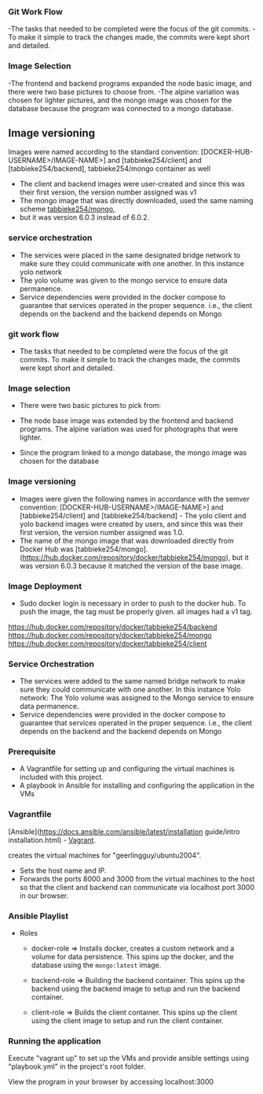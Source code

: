 ### Git Work Flow
-The tasks that needed to be completed were the focus of the git commits. 
-To make it simple to track the changes made, the commits were kept short and detailed.

### Image Selection
-The frontend and backend programs expanded the node basic image, and there were two base pictures to choose from. 
-The alpine variation was chosen for lighter pictures, and the mongo image was chosen for the database because the program was connected to a mongo database.

## Image versioning
Images were named according to the standard convention: [DOCKER-HUB-USERNAME>/IMAGE-NAME>] and [tabbieke254/client] and [tabbieke254/backend], tabbieke254/mongo container as well 
- The client and backend images were user-created and since this was their first version, the version number assigned was v1 
- The mongo image that was directly downloaded, used the same naming scheme [tabbieke254/mongo](https://hub.docker.com/repository/docker/tabbieke254/mongo),
- but it was version 6.0.3 instead of 6.0.2.

### service orchestration
- The services were placed in the same designated bridge network to make sure they could communicate with one another. In this instance yolo network
- The yolo volume was given to the mongo service to ensure data permanence.
- Service dependencies were provided in the docker compose to guarantee that services operated in the proper sequence. i.e., the client depends on the backend and the backend depends on Mongo

### git work flow
- The tasks that needed to be completed were the focus of the git commits. To make it simple to track the changes made, the commits were kept short and detailed.

### Image selection
- There were two basic pictures to pick from:

- The node base image was extended by the frontend and backend programs. The alpine variation was used for photographs that were lighter.

- Since the program linked to a mongo database, the mongo image was chosen for the database

### Image versioning

- Images were given the following names in accordance with the semver convention: [DOCKER-HUB-USERNAME>/IMAGE-NAME>] and [tabbieke254/client] and [tabbieke254/backend] - The yolo client and yolo backend images were created by users, and since this was their first version, the version number assigned was 1.0.
- The name of the mongo image that was downloaded directly from Docker Hub was [tabbieke254/mongo].
(https://hub.docker.com/repository/docker/tabbieke254/mongo), but it was version 6.0.3 because it matched the version of the base image.

### Image Deployment
- Sudo docker login is necessary in order to push to the docker hub. To push the image, the tag must be properly given. all images had a v1 tag.

https://hub.docker.com/repository/docker/tabbieke254/backend
https://hub.docker.com/repository/docker/tabbieke254/mongo
https://hub.docker.com/repository/docker/tabbieke254/client

### Service Orchestration
- The services were added to the same named bridge network to make sure they could communicate with one another. In this instance Yolo network: The Yolo volume was assigned to the Mongo service to ensure data permanence.
- Service dependencies were provided in the docker compose to guarantee that services operated in the proper sequence. i.e., the client depends on the backend and the backend depends on Mongo

### Prerequisite
- A Vagrantfile for setting up and configuring the virtual machines is included with this project.
- A playbook in Ansible for installing and configuring the application in the VMs

### Vagrantfile
[Ansible](https://docs.ansible.com/ansible/latest/installation guide/intro installation.html) - [Vagrant](https://developer.hashicorp.com/vagrant/docs/installation).


creates the virtual machines for "geerlingguy/ubuntu2004".
- Sets the host name and IP.
- Forwards the ports 8000 and 3000 from the virtual machines to the host so that the client and backend can communicate via localhost port 3000 in our browser.


### Ansible Playlist

- Roles

  - docker-role   =>  Installs docker, creates a custom network and a volume for data persistence.
                      This spins up the docker, and the database using the `mongo:latest` image.

  - backend-role  =>  Building the backend container.
                      This spins up the backend using the backend image to setup and run the backend container. 

  - client-role   =>  Builds the client container.
                      This spins up the client using the client image to setup and run the client container.

### Running the application

Execute "vagrant up" to set up the VMs and provide ansible settings using "playbook.yml" in the project's root folder.

View the program in your browser by accessing localhost:3000